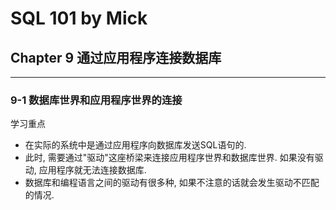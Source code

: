 # SQL 101 by Mick #
## Chapter 9 通过应用程序连接数据库 ##


---
### 9-1 数据库世界和应用程序世界的连接 ###

学习重点
- 在实际的系统中是通过应用程序向数据库发送SQL语句的.
- 此时, 需要通过"驱动"这座桥梁来连接应用程序世界和数据库世界. 如果没有驱动, 应用程序就无法连接数据库.
- 数据库和编程语言之间的驱动有很多种, 如果不注意的话就会发生驱动不匹配的情况.


